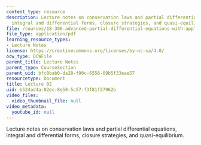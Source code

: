 ```yaml
---
content_type: resource
description: Lecture notes on conservation laws and partial differential equations,
  integral and differential forms, closure strategies, and quasi-equilibrium.
file: /courses/18-306-advanced-partial-differential-equations-with-applications-fall-2009/b524ad4a02ec8e585c57f3f81f27962b_MIT18_306f09_lec02.pdf
file_type: application/pdf
learning_resource_types:
- Lecture Notes
license: https://creativecommons.org/licenses/by-nc-sa/4.0/
ocw_type: OCWFile
parent_title: Lecture Notes
parent_type: CourseSection
parent_uid: bfc0bab0-da28-f90c-6556-69b5f33eae57
resourcetype: Document
title: Lecture 02
uid: b524ad4a-02ec-8e58-5c57-f3f81f27962b
video_files:
  video_thumbnail_file: null
video_metadata:
  youtube_id: null
---
```

Lecture notes on conservation laws and partial differential equations, integral and differential forms, closure strategies, and quasi-equilibrium.
